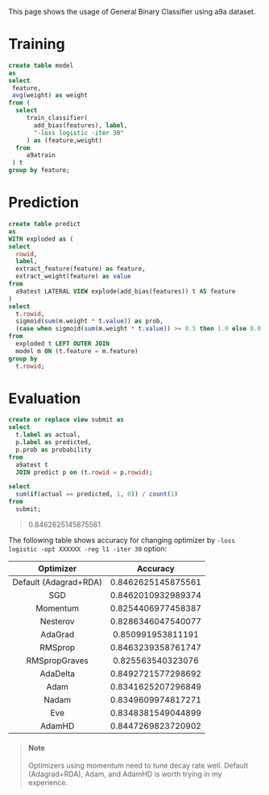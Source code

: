 <!--
  Licensed to the Apache Software Foundation (ASF) under one
  or more contributor license agreements.  See the NOTICE file
  distributed with this work for additional information
  regarding copyright ownership.  The ASF licenses this file
  to you under the Apache License, Version 2.0 (the
  "License"); you may not use this file except in compliance
  with the License.  You may obtain a copy of the License at

    http://www.apache.org/licenses/LICENSE-2.0

  Unless required by applicable law or agreed to in writing,
  software distributed under the License is distributed on an
  "AS IS" BASIS, WITHOUT WARRANTIES OR CONDITIONS OF ANY
  KIND, either express or implied.  See the License for the
  specific language governing permissions and limitations
  under the License.
-->

This page shows the usage of General Binary Classifier using a9a dataset.

<!-- toc -->

# Training

```sql
create table model
as
select 
 feature,
 avg(weight) as weight
from (
  select 
     train_classifier(
       add_bias(features), label, 
       "-loss logistic -iter 30"
     ) as (feature,weight)
  from 
     a9atrain
 ) t 
group by feature;
```

# Prediction

```sql
create table predict 
as
WITH exploded as (
select 
  rowid,
  label,
  extract_feature(feature) as feature,
  extract_weight(feature) as value
from 
  a9atest LATERAL VIEW explode(add_bias(features)) t AS feature
)
select
  t.rowid, 
  sigmoid(sum(m.weight * t.value)) as prob,
  (case when sigmoid(sum(m.weight * t.value)) >= 0.5 then 1.0 else 0.0 end) as label
from 
  exploded t LEFT OUTER JOIN
  model m ON (t.feature = m.feature)
group by
  t.rowid;
```

# Evaluation

```sql
create or replace view submit as
select 
  t.label as actual, 
  p.label as predicted, 
  p.prob as probability
from 
  a9atest t 
  JOIN predict p on (t.rowid = p.rowid);

select 
  sum(if(actual == predicted, 1, 0)) / count(1)
from
  submit;
```

> 0.8462625145875561

The following table shows accuracy for changing optimizer by `-loss logistic -opt XXXXXX -reg l1 -iter 30` option:

| Optimizer | Accuracy |
|:--:|:--:|
| Default (Adagrad+RDA) | 0.8462625145875561 |
| SGD | 0.8462010932989374 |
| Momentum | 0.8254406977458387 |
| Nesterov | 0.8286346047540077 |
| AdaGrad | 0.850991953811191 |
| RMSprop | 0.8463239358761747 |
| RMSpropGraves | 0.825563540323076 |
| AdaDelta | 0.8492721577298692 |
| Adam | 0.8341625207296849 |
| Nadam | 0.8349609974817271 |
| Eve | 0.8348381549044899 |
| AdamHD | 0.8447269823720902 |

> #### Note
> Optimizers using momentum need to tune decay rate well.
> Default (Adagrad+RDA), Adam, and AdamHD is worth trying in my experience.